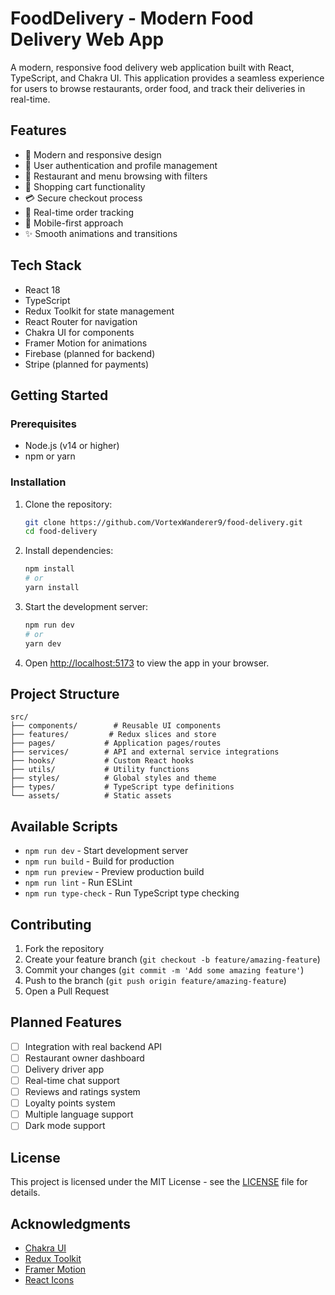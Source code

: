 # FoodDelivery - Modern Food Delivery Web App

A modern, responsive food delivery web application built with React, TypeScript, and Chakra UI. This application provides a seamless experience for users to browse restaurants, order food, and track their deliveries in real-time.

## Features

- 🎨 Modern and responsive design
- 🔐 User authentication and profile management
- 🍔 Restaurant and menu browsing with filters
- 🛒 Shopping cart functionality
- 💳 Secure checkout process
- 📍 Real-time order tracking
- 📱 Mobile-first approach
- ✨ Smooth animations and transitions

## Tech Stack

- React 18
- TypeScript
- Redux Toolkit for state management
- React Router for navigation
- Chakra UI for components
- Framer Motion for animations
- Firebase (planned for backend)
- Stripe (planned for payments)

## Getting Started

### Prerequisites

- Node.js (v14 or higher)
- npm or yarn

### Installation

1. Clone the repository:
   ```bash
   git clone https://github.com/VortexWanderer9/food-delivery.git
   cd food-delivery
   ```

2. Install dependencies:
   ```bash
   npm install
   # or
   yarn install
   ```

3. Start the development server:
   ```bash
   npm run dev
   # or
   yarn dev
   ```

4. Open [http://localhost:5173](http://localhost:5173) to view the app in your browser.

## Project Structure

```
src/
├── components/        # Reusable UI components
├── features/         # Redux slices and store
├── pages/           # Application pages/routes
├── services/        # API and external service integrations
├── hooks/           # Custom React hooks
├── utils/           # Utility functions
├── styles/          # Global styles and theme
├── types/           # TypeScript type definitions
└── assets/          # Static assets
```

## Available Scripts

- `npm run dev` - Start development server
- `npm run build` - Build for production
- `npm run preview` - Preview production build
- `npm run lint` - Run ESLint
- `npm run type-check` - Run TypeScript type checking

## Contributing

1. Fork the repository
2. Create your feature branch (`git checkout -b feature/amazing-feature`)
3. Commit your changes (`git commit -m 'Add some amazing feature'`)
4. Push to the branch (`git push origin feature/amazing-feature`)
5. Open a Pull Request

## Planned Features

- [ ] Integration with real backend API
- [ ] Restaurant owner dashboard
- [ ] Delivery driver app
- [ ] Real-time chat support
- [ ] Reviews and ratings system
- [ ] Loyalty points system
- [ ] Multiple language support
- [ ] Dark mode support

## License

This project is licensed under the MIT License - see the [LICENSE](LICENSE) file for details.

## Acknowledgments

- [Chakra UI](https://chakra-ui.com/)
- [Redux Toolkit](https://redux-toolkit.js.org/)
- [Framer Motion](https://www.framer.com/motion/)
- [React Icons](https://react-icons.github.io/react-icons/) 
